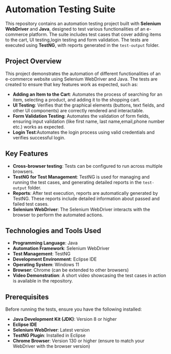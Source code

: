 # Automation Testing Suite

This repository contains an automation testing project built with **Selenium WebDriver** and **Java**, designed to test various functionalities of an e-commerce platform. The suite includes test cases that cover adding items to the cart, UI testing,login testing and form validation. The tests are executed using **TestNG**, with reports generated in the `test-output` folder.

## Project Overview

This project demonstrates the automation of different functionalities of an e-commerce website using Selenium WebDriver and Java. The tests are created to ensure that key features work as expected, such as:

- **Adding an Item to the Cart**: Automates the process of searching for an item, selecting a product, and adding it to the shopping cart.
- **UI Testing**: Verifies that the graphical elements (buttons, text fields, and other UI components) are correctly rendered and interactable.
- **Form Validation Testing**: Automates the validation of form fields, ensuring input validation (like first name, last name,email,phone number etc.) works as expected.
- **Login Test**:Automates the login process using valid credentials and verifies successful login.

## Key Features

- **Cross-browser testing**: Tests can be configured to run across multiple browsers.
- **TestNG for Test Management**: TestNG is used for managing and running the test cases, and generating detailed reports in the `test-output` folder.
- **Reports**: After test execution, reports are automatically generated by TestNG. These reports include detailed information about passed and failed test cases.
- **Selenium WebDriver**: The Selenium WebDriver interacts with the browser to perform the automated actions.

## Technologies and Tools Used

- **Programming Language**: Java
- **Automation Framework**: Selenium WebDriver
- **Test Management**: TestNG
- **Development Environment**: Eclipse IDE
- **Operating System**: Windows 11
- **Browser**: Chrome (can be extended to other browsers)
- **Video Demonstration**: A short video showcasing the test cases in action is available in the repository.

## Prerequisites

Before running the tests, ensure you have the following installed:

- **Java Development Kit (JDK)**: Version 8 or higher
- **Eclipse IDE**
- **Selenium WebDriver**: Latest version
- **TestNG Plugin**: Installed in Eclipse
- **Chrome Browser**: Version 130 or higher (ensure to match your WebDriver with the browser version)



